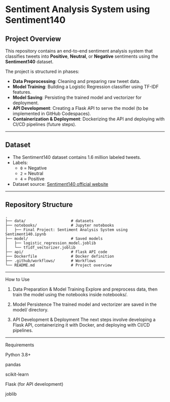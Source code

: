 # Sentiment Analysis System using Sentiment140

## Project Overview

This repository contains an end-to-end sentiment analysis system that classifies tweets into **Positive**, **Neutral**, or **Negative** sentiments using the **Sentiment140** dataset.

The project is structured in phases:

- **Data Preprocessing**: Cleaning and preparing raw tweet data.
- **Model Training**: Building a Logistic Regression classifier using TF-IDF features.
- **Model Saving**: Persisting the trained model and vectorizer for deployment.
- **API Development**: Creating a Flask API to serve the model (to be implemented in GitHub Codespaces).
- **Containerization & Deployment**: Dockerizing the API and deploying with CI/CD pipelines (future steps).

---

## Dataset

- The Sentiment140 dataset contains 1.6 million labeled tweets.
- Labels:  
  - `0` = Negative  
  - `2` = Neutral  
  - `4` = Positive  
- Dataset source: [Sentiment140 official website](http://help.sentiment140.com/for-students/)

---

## Repository Structure

```plaintext
.
├── data/                    # datasets
├── notebooks/               # Jupyter notebooks
│   ├── Final Project: Sentiment Analysis System using Sentiment140.ipynb
├── model/                   # Saved models
│   ├── logistic_regression_model.joblib
│   └── tfidf_vectorizer.joblib
├── api/                     # Flask API code
├── Dockerfile               # Docker definition
├── .github/workflows/       # Workflows
└── README.md                # Project overview
```

---

How to Use

1. Data Preparation & Model Training
Explore and preprocess data, then train the model using the notebooks inside notebooks/.


2. Model Persistence
The trained model and vectorizer are saved in the model/ directory.


3. API Development & Deployment
The next steps involve developing a Flask API, containerizing it with Docker, and deploying with CI/CD pipelines.
---

Requirements

Python 3.8+

pandas

scikit-learn

Flask (for API development)

joblib
